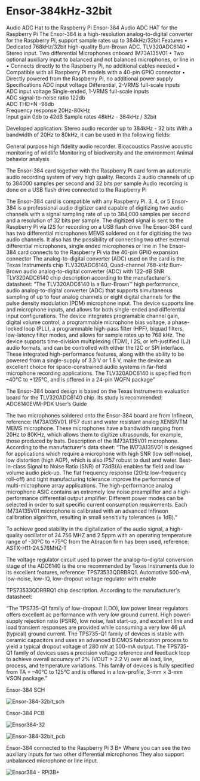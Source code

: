# Ensor-384kHz-32bit
Audio ADC Hat to the Raspberry Pi
Ensor-384
Audio ADC HAT for the Raspberry Pi
The Ensor-384 is a high-resolution analog-to-digital converter for the Raspberry Pi, support sample rates up to 384kHz/32bit
Features
•	Dedicated 768kHz/32bit high-quality Burr-Brown ADC. TLV320ADC6140
•	Stereo input. Two differential Microphones onboard IM73A135V01
•	Two optional auxiliary input to balanced and not balanced microphones, or line in
•	Connects directly to the Raspberry Pi, no additional cables needed
•	Compatible with all Raspberry Pi models with a 40-pin GPIO connector
•	Directly powered from the Raspberry Pi, no additional power supply
Specifications
ADC input voltage Differential,  	2-VRMS full-scale inputs	
ADC input voltage Single-ended, 	1-VRMS full-scale inputs	
ADC signal-to-noise ratio	122db	
ADC THD+N	-98db	
Frequency response	20Hz-80kHz	
Input gain	0db to 42dB	
Sample rates	48kHz - 384kHz / 32bit	


Developed application:
Stereo audio recorder up to 384kHz - 32 bits
With a bandwidth of 20Hz to 80kHz, it can be used in the following fields:

General purpose high fidelity audio recorder.
Bioacoustics
Passive acoustic monitoring of wildlife
Monitoring of biodiversity and the environment
Animal behavior analysis

The Ensor-384 card together with the Raspberry Pi card form an automatic audio recording system of very high quality.
Records 2 audio channels of up to 384000 samples per second and 32 bits per sample
Audio recording is done on a USB flash drive connected to the Raspberry Pi

The Ensor-384 card is compatible with any Raspberry Pi. 3, 4, or 5
Ensor-384 is a professional audio digitizer card capable of digitizing two audio channels with a signal sampling rate of up to 384,000 samples per second and a resolution of 32 bits per sample. The digitized signal is sent to the Raspberry Pi via I2S for recording on a USB flash drive
The Ensor-384 card has two differential microphones MEMS soldered on it for digitizing the two audio channels. It also has the possibility of connecting two other external differential microphones, single ended microphones or line in
The Ensor-384 card connects to the Raspberry Pi via the 40-pin GPIO expansion connector
The analog-to-digital converter (ADC) used on the card is the Texas Instruments chip
TLV320ADC6140, Quad-channel 768-kHz Burr-Brown audio analog-to-digital converter (ADC) with 122-dB SNR
TLV320ADC6140 chip description according to the manufacturer's datasheet:
“The TLV320ADC6140 is a Burr-Brown™ high performance, audio analog-to-digital converter (ADC) that supports simultaneous sampling of up to four analog channels or eight digital channels for the pulse density modulation (PDM) microphone input. The device supports line and microphone inputs, and allows for both single-ended and differential input configurations. The device integrates programable channel gain, digital volume control, a programmable microphone bias voltage, a phase-locked loop (PLL), a programmable high-pass filter (HPF), biquad filters, low-latency filter modes, and allows for sample rates up to 768 kHz. The device supports time-division multiplexing (TDM), I 2S, or left-justified (LJ) audio formats, and can be controlled with either the I2C or SPI interface. These integrated high-performance features, along with the ability to be powered from a single-supply of 3.3 V or 1.8 V, make the device an excellent choice for space-constrained audio systems in far-field microphone recording applications. The TLV320ADC6140 is specified from –40°C to +125°C, and is offered in a 24-pin WQFN package”

The Ensor-384 board design is based on the Texas Instruments evaluation board
for the TLV320ADC6140 chip. Its study is recommended:
ADC6140EVM-PDK
User’s Guide

The two microphones soldered onto the Ensor-384 board are from Infineon, reference:
IM73A135V01. IP57 dust and water resistant analog XENSIVTM MEMS microphone.
These microphones have a bandwidth ranging from 20Hz to 80KHz, which allows them to digitize ultrasounds, for example, those produced by bats.
Description of the IM73A135V01 microphone. According to the manufacturer's data sheet:
“The IM73A135V01 is designed for applications which require a microphone with high SNR (low self-noise), low distortion (high AOP), which is also IP57 robust to dust and water. Best-in-class Signal to Noise Ratio (SNR) of 73dB(A) enables far field and low volume audio pick-up. The flat frequency response (20Hz low-frequency roll-off) and tight manufacturing tolerance improve the performance of multi-microphone array applications. The high-performance analog microphone ASIC contains an extremely low noise preamplifier and a high-performance differential output amplifier. Different power modes can be selected in order to suit specific current consumption requirements. Each IM73A135V01 microphone is calibrated with an advanced Infineon calibration algorithm, resulting in small sensitivity tolerances (± 1dB).”

To achieve good stability in the digitalization of the audio signal, a high-quality oscillator of 24.756 MHZ and 2.5ppm with an operating temperature range of -30ºC to +75ºC from the Abracon firm has been used, reference:
ASTX-H11-24.576MHZ-T

The voltage regulator circuit used to power the analog-to-digital conversion stage of the ADC6140 is the one recommended by Texas Instruments due to its excellent features, reference:
TPS73533QDRBRQ1. Automotive 500-mA, low-noise, low-IQ, low-dropout voltage regulator with enable

TPS73533QDRBRQ1 chip description. According to the manufacturer's datasheet:

“The TPS735-Q1 family of low-dropout (LDO), low power linear regulators offers excellent ac performance with very low ground current. High power-supply rejection ratio (PSRR), low noise, fast start-up, and excellent line and load transient responses are provided while consuming a very low 46 µA (typical) ground current. The TPS735-Q1 family of devices is stable with ceramic capacitors and uses an advanced BiCMOS fabrication process to yield a typical dropout voltage of 280 mV at 500-mA output. The TPS735-Q1 family of devices uses a precision voltage reference and feedback loop to achieve overall accuracy of 2% (VOUT > 2.2 V) over all load, line, process, and temperature variations. This family of devices is fully specified from TA = –40°C to 125°C and is offered in a low-profile, 3-mm × 3-mm VSON package.”

Ensor-384 SCH

![Ensor-384-32bit_sch](https://github.com/user-attachments/assets/295f3e69-c7c7-405f-b348-3a96253d8a15)


Ensor-384 PCB
 
![Ensor384-32](https://github.com/user-attachments/assets/d96bebc5-13aa-4e0e-9e86-e9cfa4a97657)

![Ensor-384-32bit_pcb](https://github.com/user-attachments/assets/18768a3a-f827-424d-b6ae-bcc8b3611110)
 

Ensor-384 connected to the Raspberry Pi 3 B+
Where you can see the two auxiliary inputs
 for two other differential microphones
They also support unbalanced microphone or line input.

![Ensor384 - RPi3B+](https://github.com/user-attachments/assets/10ea50f8-09e6-45e2-ab53-ffa75a98457f)

 

